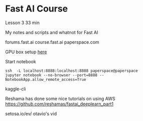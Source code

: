 # Fast AI Course

Lesson 3 33 min

My notes and scripts and whatnot for Fast AI

forums.fast.ai
course.fast.ai
paperspace.com

GPU box setup [here](https://github.com/reshamas/fastai_deeplearn_part1/blob/master/tools/paperspace.md)

Start notebook
```
ssh  -L localhost:8888:localhost:8888 paperspace@paperspace
jupyter notebook --no-browser --port=8888 --NotebookApp.allow_remote_access=True
```

kaggle-cli

Reshama has done some nice tutorials on using AWS
https://github.com/reshamas/fastai_deeplearn_part1


setosa.io/ev/
otavio's vid
